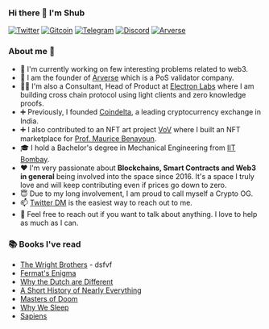 ### Hi there 👋 I'm Shub

<p>
    <a href="https://twitter.com/sy100x" target="_blank"><img alt="Twitter"
        src="https://img.shields.io/badge/Twitter-1DA1F2?style=for-the-badge&logo=twitter&logoColor=white"/></a>
    <a href="https://gitcoin.co/smol-ninja" target="_blank"><img alt="Gitcoin"
        src="https://img.shields.io/badge/Gitcoin-00E2AC?style=for-the-badge"/></a>
    <a href="https://t.me/sy100x" target="_blank"><img alt="Telegram"
        src="https://img.shields.io/badge/Telegram-26A5E4?style=for-the-badge&logo=telegram&logoColor=white"/></a>
    <a href="https://discordapp.com/users/SY#5046" target="_blank"><img alt="Discord"
        src="https://img.shields.io/badge/Discord-5865F2?style=for-the-badge&logo=Discord&logoColor=white"/></a>
    <a href="https://arverse.gg/" target="_blank"><img alt="Arverse"
        src="https://img.shields.io/badge/Stake%20your%20AVAX-8b5cf6?style=for-the-badge&logoColor=white"/></a>
</p>

### About me 💯

- 🔭 I'm currently working on few interesting problems related to web3.
- 🔧 I am the founder of [Arverse](https://arverse.gg/) which is a PoS validator company.
- 👨‍💻 I'm also a Consultant, Head of Product at [Electron Labs](https://electronlabs.org/) where I am building cross chain protocol using light clients and zero knowledge proofs.
- ➕ Previously, I founded [Coindelta](https://web.archive.org/web/20180413171305/https://coindelta.com/), a leading cryptocurrency exchange in India. 
- ➕ I also contributed to an NFT art project [VoV](https://vov.art/) where I built an NFT marketplace for [Prof. Maurice Benayoun](https://www.scm.cityu.edu.hk/people/benayoun-maurice).
- 🎓 I hold a Bachelor's degree in Mechanical Engineering from [IIT Bombay](https://www.iitb.ac.in/).
- ❤️ I'm very passionate about **Blockchains, Smart Contracts and Web3 in general** being involved into the space since 2016. It's a space I truly love and will keep contributing even if prices go down to zero.
- 😇 Due to my long involvement, I am proud to call myself a Crypto OG.
- 📫 [Twitter DM](https://twitter.com/sy100x) is the easiest way to reach out to me.
- 🌱 Feel free to reach out if you want to talk about anything. I love to help as much as I can.

### 📚 Books I've read

- [The Wright Brothers](https://www.goodreads.com/book/show/22609391-the-wright-brothers) - dsfvf
- [Fermat's Enigma](https://www.goodreads.com/book/show/38412.Fermat_s_Enigma)
- [Why the Dutch are Different](https://www.goodreads.com/book/show/25860139-why-the-dutch-are-different)
- [A Short History of Nearly Everything](https://www.goodreads.com/book/show/21.A_Short_History_of_Nearly_Everything)
- [Masters of Doom](https://www.goodreads.com/book/show/222146.Masters_of_Doom)
- [Why We Sleep](https://www.goodreads.com/book/show/34466963-why-we-sleep)
- [Sapiens](https://www.goodreads.com/book/show/23692271-sapiens)
